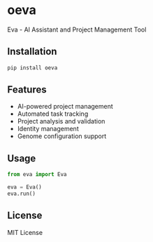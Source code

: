 # oeva

Eva - AI Assistant and Project Management Tool

## Installation

```bash
pip install oeva
```

## Features

- AI-powered project management
- Automated task tracking
- Project analysis and validation
- Identity management
- Genome configuration support

## Usage

```python
from eva import Eva

eva = Eva()
eva.run()
```

## License

MIT License 